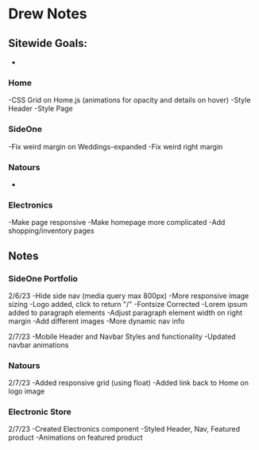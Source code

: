 # Drew Notes

## Sitewide Goals:
-

### Home 
-CSS Grid on Home.js (animations for opacity and details on hover)
-Style Header
-Style Page

### SideOne
-Fix weird margin on Weddings-expanded
-Fix weird right margin

### Natours
-

### Electronics
-Make page responsive
-Make homepage more complicated
-Add shopping/inventory pages


## Notes

### SideOne Portfolio
2/6/23
-Hide side nav (media query max 800px)
-More responsive image sizing
-Logo added, click to return "/"
-Fontsize Corrected
-Lorem ipsum added to paragraph elements
-Adjust paragraph element width on right margin
-Add different images
-More dynamic nav info

2/7/23
-Mobile Header and Navbar Styles and functionality
-Updated navbar animations

### Natours
2/7/23
-Added responsive grid (using float)
-Added link back to Home on logo image


### Electronic Store
2/7/23
-Created Electronics component
-Styled Header, Nav, Featured product
-Animations on featured product